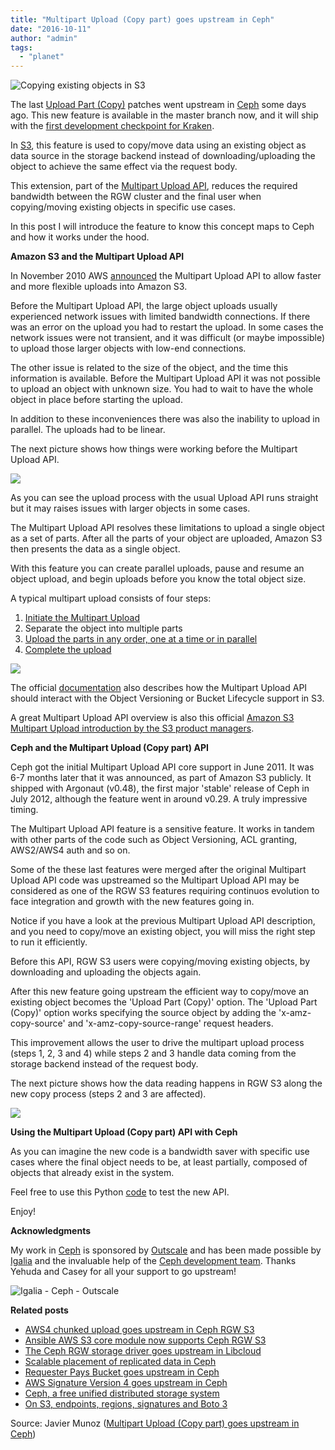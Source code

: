 ```yaml
---
title: "Multipart Upload (Copy part) goes upstream in Ceph"
date: "2016-10-11"
author: "admin"
tags: 
  - "planet"
---
```


![](images/20161012-ceo-s3.png "Copying existing objects in S3")

The last [Upload Part (Copy)](http://docs.aws.amazon.com/AmazonS3/latest/API/mpUploadUploadPartCopy.html "Upload Part (Copy)") patches went upstream in [Ceph](http://ceph.com "Ceph") some days ago. This new feature is available in the master branch now, and it will ship with the [first development checkpoint for Kraken](http://ceph.com/releases/kraken-11-0-2-released/ "Ceph v11.0.2 (Kraken first dev release)").

In [S3](https://en.wikipedia.org/wiki/Amazon_S3 "Amazon S3"), this feature is used to copy/move data using an existing object as data source in the storage backend instead of downloading/uploading the object to achieve the same effect via the request body.

This extension, part of the [Multipart Upload API](http://docs.aws.amazon.com/AmazonS3/latest/dev/mpuoverview.html "Multipart Upload API"), reduces the required bandwidth between the RGW cluster and the final user when copying/moving existing objects in specific use cases.

In this post I will introduce the feature to know this concept maps to Ceph and how it works under the hood.

**Amazon S3 and the Multipart Upload API**

In November 2010 AWS [announced](https://aws.amazon.com/about-aws/whats-new/2010/11/10/Amazon-S3-Introducing-Multipart-Upload/ "Introducing Amazon S3 Multipart Upload") the Multipart Upload API to allow faster and more flexible uploads into Amazon S3.

Before the Multipart Upload API, the large object uploads usually experienced network issues with limited bandwidth connections. If there was an error on the upload you had to restart the upload. In some cases the network issues were not transient, and it was difficult (or maybe impossible) to upload those larger objects with low-end connections.

The other issue is related to the size of the object, and the time this information is available. Before the Multipart Upload API it was not possible to upload an object with unknown size. You had to wait to have the whole object in place before starting the upload.

In addition to these inconveniences there was also the inability to upload in parallel. The uploads had to be linear.

The next picture shows how things were working before the Multipart Upload API.

![](images/20161012-bmp-s3.png)

As you can see the upload process with the usual Upload API runs straight but it may raises issues with larger objects in some cases.

The Multipart Upload API resolves these limitations to upload a single object as a set of parts. After all the parts of your object are uploaded, Amazon S3 then presents the data as a single object.

With this feature you can create parallel uploads, pause and resume an object upload, and begin uploads before you know the total object size.

A typical multipart upload consists of four steps:

1. [Initiate the Multipart Upload](http://docs.aws.amazon.com/AmazonS3/latest/API/mpUploadInitiate.html)
2. Separate the object into multiple parts
3. [Upload the parts in any order, one at a time or in parallel](http://docs.aws.amazon.com/AmazonS3/latest/API/mpUploadUploadPart.html)
4. [Complete the upload](http://docs.aws.amazon.com/AmazonS3/latest/API/mpUploadComplete.html)

![](images/20161012-mp-s3.png)

The official [documentation](http://docs.aws.amazon.com/AmazonS3/latest/dev/mpuoverview.html "Multipart Upload Overview documentation") also describes how the Multipart Upload API should interact with the Object Versioning or Bucket Lifecycle support in S3.

A great Multipart Upload API overview is also this official [Amazon S3 Multipart Upload introduction by the S3 product managers](http://www.slideshare.net/AmazonWebServices/amazon-s3-multipartuploadwebcast111710 "Amazon S3 Multipart Upload introduction by the S3 product managers").

**Ceph and the Multipart Upload (Copy part) API**

Ceph got the initial Multipart Upload API core support in June 2011. It was 6-7 months later that it was announced, as part of Amazon S3 publicly. It shipped with Argonaut (v0.48), the first major 'stable' release of Ceph in July 2012, although the feature went in around v0.29. A truly impressive timing.

The Multipart Upload API feature is a sensitive feature. It works in tandem with other parts of the code such as Object Versioning, ACL granting, AWS2/AWS4 auth and so on.

Some of the these last features were merged after the original Multipart Upload API code was upstreamed so the Multipart Upload API may be considered as one of the RGW S3 features requiring continuos evolution to face integration and growth with the new features going in.

Notice if you have a look at the previous Multipart Upload API description, and you need to copy/move an existing object, you will miss the right step to run it efficiently.

Before this API, RGW S3 users were copying/moving existing objects, by downloading and uploading the objects again.

After this new feature going upstream the efficient way to copy/move an existing object becomes the 'Upload Part (Copy)' option. The 'Upload Part (Copy)' option works specifying the source object by adding the 'x-amz-copy-source' and 'x-amz-copy-source-range' request headers.

This improvement allows the user to drive the multipart upload process (steps 1, 2, 3 and 4) while steps 2 and 3 handle data coming from the storage backend instead of the request body.

The next picture shows how the data reading happens in RGW S3 along the new copy process (steps 2 and 3 are affected).

![](images/20161012-cp-s3.png)

**Using the Multipart Upload (Copy part) API with Ceph**

As you can imagine the new code is a bandwidth saver with specific use cases where the final object needs to be, at least partially, composed of objects that already exist in the system.

Feel free to use this Python [code](/blog/content/mpu-part-copy/multipart-upload-copy-part-test.py.txt) to test the new API.

Enjoy!

**Acknowledgments**

My work in [Ceph](http://www.ceph.com "Ceph") is sponsored by [Outscale](http://www.outscale.com "Outscale") and has been made possible by [Igalia](http://www.igalia.com "Igalia") and the invaluable help of the [Ceph development team](http://tracker.ceph.com/projects/rgw "Ceph development team"). Thanks Yehuda and Casey for all your support to go upstream!

![](images/20161012-igalia-ceph-outscale.png "Igalia - Ceph - Outscale")

**Related posts**

- [AWS4 chunked upload goes upstream in Ceph RGW S3](/blog/2016/08/31/aws4-chunked-upload-goes-upstream-in-ceph-rgw-s3.html "AWS4 chunked upload goes upstream in Ceph RGW S3")
- [Ansible AWS S3 core module now supports Ceph RGW S3](/blog/2016/06/21/ansible-aws-s3-core-module-now-supports-ceph-rgw-s3.html "Ansible AWS S3 core module now supports Ceph RGW S3")
- [The Ceph RGW storage driver goes upstream in Libcloud](/blog/2016/05/17/the-ceph-rgw-storage-driver-goes-upstream-in-libcloud.html "The Ceph RGW storage driver goes upstream in Libcloud")
- [Scalable placement of replicated data in Ceph](/blog/2016/04/30/scalable-placement-of-replicated-data-in-ceph.html "Scalable placement of replicated data in Ceph")
- [Requester Pays Bucket goes upstream in Ceph](/blog/2016/03/15/requester-pays-bucket-goes-upstream-in-ceph.html "Requester Pays Bucket goes upstream in Ceph")
- [AWS Signature Version 4 goes upstream in Ceph](/blog/2016/03/01/aws-signature-version-4-goes-upstream-in-ceph.html "AWS Signature Version 4 goes upstream in Ceph")
- [Ceph, a free unified distributed storage system](/blog/2016/02/26/ceph-a-free-unified-distributed-storage-system.html "Ceph, a free unified distributed storage system")
- [On S3, endpoints, regions, signatures and Boto 3](/blog/2016/02/01/on-s3-endpoints-regions-signatures-and-boto-3.html "On S3, endpoints, regions, signatures and Boto 3")

Source: Javier Munoz ([Multipart Upload (Copy part) goes upstream in Ceph](http://javiermunhoz.com/blog/2016/10/12/multipart-upload-copy-part-goes-upstream-in-ceph.html))
